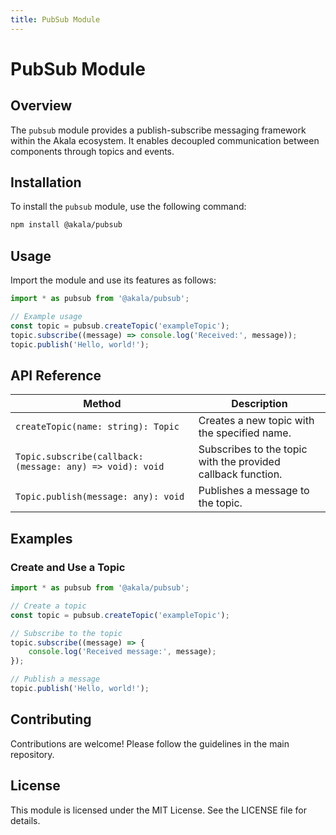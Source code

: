 ```yaml
---
title: PubSub Module
---
```

# PubSub Module

## Overview
The `pubsub` module provides a publish-subscribe messaging framework within the Akala ecosystem. It enables decoupled communication between components through topics and events.

## Installation
To install the `pubsub` module, use the following command:

```bash
npm install @akala/pubsub
```

## Usage
Import the module and use its features as follows:

```javascript
import * as pubsub from '@akala/pubsub';

// Example usage
const topic = pubsub.createTopic('exampleTopic');
topic.subscribe((message) => console.log('Received:', message));
topic.publish('Hello, world!');
```

## API Reference

| Method | Description |
| --- | --- |
| `createTopic(name: string): Topic` | Creates a new topic with the specified name. |
| `Topic.subscribe(callback: (message: any) => void): void` | Subscribes to the topic with the provided callback function. |
| `Topic.publish(message: any): void` | Publishes a message to the topic. |

## Examples

### Create and Use a Topic
```javascript
import * as pubsub from '@akala/pubsub';

// Create a topic
const topic = pubsub.createTopic('exampleTopic');

// Subscribe to the topic
topic.subscribe((message) => {
    console.log('Received message:', message);
});

// Publish a message
topic.publish('Hello, world!');
```

## Contributing
Contributions are welcome! Please follow the guidelines in the main repository.

## License
This module is licensed under the MIT License. See the LICENSE file for details.